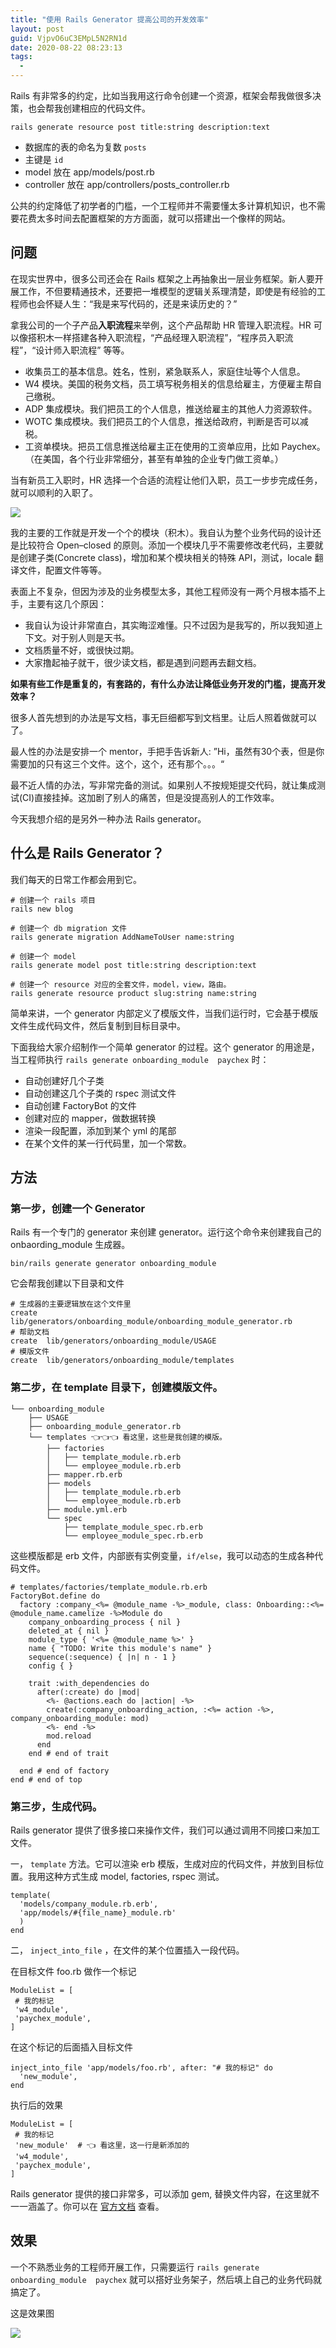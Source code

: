 ```yaml
---
title: "使用 Rails Generator 提高公司的开发效率"
layout: post
guid: VjpvO6uC3EMpL5N2RN1d
date: 2020-08-22 08:23:13
tags:
  -
---
```


Rails 有非常多的约定，比如当我用这行命令创建一个资源，框架会帮我做很多决策，也会帮我创建相应的代码文件。

`rails generate resource post title:string description:text`

- 数据库的表的命名为复数 `posts`
- 主键是 `id`
- model 放在 app/models/post.rb
- controller 放在 app/controllers/posts_controller.rb

公共的约定降低了初学者的门槛，一个工程师并不需要懂太多计算机知识，也不需要花费太多时间去配置框架的方方面面，就可以搭建出一个像样的网站。


## 问题

在现实世界中，很多公司还会在 Rails 框架之上再抽象出一层业务框架。新人要开展工作，不但要精通技术，还要把一堆模型的逻辑关系理清楚，即使是有经验的工程师也会怀疑人生：“我是来写代码的，还是来读历史的？”

拿我公司的一个子产品**入职流程**来举例，这个产品帮助 HR 管理入职流程。HR 可以像搭积木一样搭建各种入职流程，“产品经理入职流程”，“程序员入职流程”，“设计师入职流程” 等等。

- 收集员工的基本信息。姓名，性别，紧急联系人，家庭住址等个人信息。
- W4 模块。美国的税务文档，员工填写税务相关的信息给雇主，方便雇主帮自己缴税。
- ADP 集成模块。我们把员工的个人信息，推送给雇主的其他人力资源软件。
- WOTC 集成模块。我们把员工的个人信息，推送给政府，判断是否可以减税。
- 工资单模块。把员工信息推送给雇主正在使用的工资单应用，比如 Paychex。（在美国，各个行业非常细分，甚至有单独的企业专门做工资单。）

当有新员工入职时，HR 选择一个合适的流程让他们入职，员工一步步完成任务，就可以顺利的入职了。

![](/media/files/2020/2020-08-22_16-52-49.jpg)

我的主要的工作就是开发一个个的模块（积木）。我自认为整个业务代码的设计还是比较符合 Open–closed 的原则。添加一个模块几乎不需要修改老代码，主要就是创建子类(Concrete class)，增加和某个模块相关的特殊 API，测试，locale 翻译文件，配置文件等等。

表面上不复杂，但因为涉及的业务模型太多，其他工程师没有一两个月根本插不上手，主要有这几个原因：

- 我自认为设计非常直白，其实晦涩难懂。只不过因为是我写的，所以我知道上下文。对于别人则是天书。
- 文档质量不好，或很快过期。
- 大家撸起袖子就干，很少读文档，都是遇到问题再去翻文档。

**如果有些工作是重复的，有套路的，有什么办法让降低业务开发的门槛，提高开发效率？**

很多人首先想到的办法是写文档，事无巨细都写到文档里。让后人照着做就可以了。

最人性的办法是安排一个 mentor，手把手告诉新人: ”Hi，虽然有30个表，但是你需要加的只有这三个文件。这个，这个，还有那个。。。“

最不近人情的办法，写非常完备的测试。如果别人不按规矩提交代码，就让集成测试(CI)直接挂掉。这加剧了别人的痛苦，但是没提高别人的工作效率。

今天我想介绍的是另外一种办法 Rails generator。

## 什么是 Rails Generator？

我们每天的日常工作都会用到它。

```
# 创建一个 rails 项目
rails new blog

# 创建一个 db migration 文件
rails generate migration AddNameToUser name:string

# 创建一个 model
rails generate model post title:string description:text

# 创建一个 resource 对应的全套文件，model，view，路由。
rails generate resource product slug:string name:string
```

简单来讲，一个 generator 内部定义了模版文件，当我们运行时，它会基于模版文件生成代码文件，然后复制到目标目录中。

下面我给大家介绍制作一个简单 generator 的过程。这个 generator 的用途是，当工程师执行 `rails generate onboarding_module  paychex` 时：

- 自动创建好几个子类
- 自动创建这几个子类的 rspec 测试文件
- 自动创建 FactoryBot 的文件
- 创建对应的 mapper，做数据转换
- 渲染一段配置，添加到某个 yml 的尾部
- 在某个文件的某一行代码里，加一个常数。

## 方法

### 第一步，创建一个 Generator

Rails 有一个专门的 generator 来创建 generator。运行这个命令来创建我自己的 onbaording_module 生成器。

```
bin/rails generate generator onboarding_module
```

它会帮我创建以下目录和文件

```
# 生成器的主要逻辑放在这个文件里
create  lib/generators/onboarding_module/onboarding_module_generator.rb
# 帮助文档
create  lib/generators/onboarding_module/USAGE
# 模版文件
create  lib/generators/onboarding_module/templates
```


### 第二步，在 template 目录下，创建模版文件。

```
└── onboarding_module
    ├── USAGE
    ├── onboarding_module_generator.rb
    └── templates 👈👈👈 看这里，这些是我创建的模版。
        ├── factories
        │   ├── template_module.rb.erb
        │   └── employee_module.rb.erb
        ├── mapper.rb.erb
        ├── models
        │   ├── template_module.rb.erb
        │   └── employee_module.rb.erb
        ├── module.yml.erb
        └── spec
            ├── template_module_spec.rb.erb
            └── employee_module_spec.rb.erb
```

这些模版都是 erb 文件，内部嵌有实例变量，`if/else`，我可以动态的生成各种代码文件。

```
# templates/factories/template_module.rb.erb
FactoryBot.define do
  factory :company_<%= @module_name -%>_module, class: Onboarding::<%= @module_name.camelize -%>Module do
    company_onboarding_process { nil }
    deleted_at { nil }
    module_type { '<%= @module_name %>' }
    name { "TODO: Write this module's name" }
    sequence(:sequence) { |n| n - 1 }
    config { }

    trait :with_dependencies do
      after(:create) do |mod|
        <%- @actions.each do |action| -%>
        create(:company_onboarding_action, :<%= action -%>, company_onboarding_module: mod)
        <%- end -%>
        mod.reload
      end
    end # end of trait

  end # end of factory
end # end of top
```

### 第三步，生成代码。

Rails generator 提供了很多接口来操作文件，我们可以通过调用不同接口来加工文件。

一， `template` 方法。它可以渲染 erb 模版，生成对应的代码文件，并放到目标位置。我用这种方式生成 model, factories, rspec 测试。

```
template(
  'models/company_module.rb.erb', 
  'app/models/#{file_name}_module.rb'
  )
end
```

二， `inject_into_file` ，在文件的某个位置插入一段代码。
 
在目标文件 foo.rb 做作一个标记
 
 ```
ModuleList = [
  # 我的标记
  'w4_module',
  'paychex_module',
]
```
 
在这个标记的后面插入目标文件

``` 
inject_into_file 'app/models/foo.rb', after: "# 我的标记" do
  'new_module',
end
```

执行后的效果

 ```
ModuleList = [
  # 我的标记
  'new_module'  # 👈 看这里，这一行是新添加的
  'w4_module',
  'paychex_module',
]
```


Rails generator 提供的接口非常多，可以添加 gem, 替换文件内容，在这里就不一一涵盖了。你可以在 [官方文档](https://ruby-china.github.io/rails-guides/generators.html#generator-methods) 查看。


## 效果

一个不熟悉业务的工程师开展工作，只需要运行 `rails generate onboarding_module  paychex` 就可以搭好业务架子，然后填上自己的业务代码就搞定了。

这是效果图

![](/media/files/2020/2020-08-22_16-31-25.jpg)









